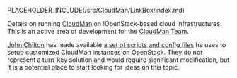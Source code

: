 PLACEHOLDER_INCLUDE(/src/CloudMan/LinkBox/index.md)

Details on running [CloudMan](/src/CloudMan/index.md) on !OpenStack-based cloud infrastructures. This is an active area of development for the [CloudMan Team](/src/CloudMan/Team/index.md).

[John Chilton](/src/JohnChilton/index.md) has made available [a set of scripts and config files](https://github.com/jmchilton/cloudman_openstack_bootstrap) he uses to setup customized CloudMan instances on OpenStack. They do not represent a turn-key solution and would require significant modification, but it is a potential place to start looking for ideas on this topic.
